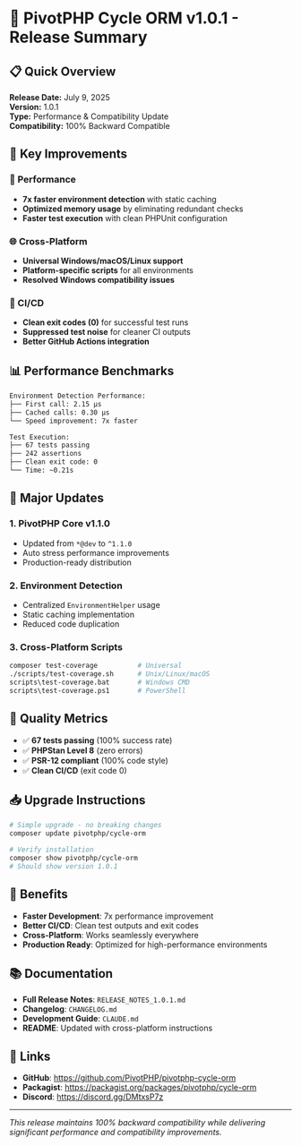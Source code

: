 # 🚀 PivotPHP Cycle ORM v1.0.1 - Release Summary

## 📋 Quick Overview
**Release Date:** July 9, 2025  
**Version:** 1.0.1  
**Type:** Performance & Compatibility Update  
**Compatibility:** 100% Backward Compatible

## 🎯 Key Improvements

### 🚀 Performance
- **7x faster environment detection** with static caching
- **Optimized memory usage** by eliminating redundant checks
- **Faster test execution** with clean PHPUnit configuration

### 🌐 Cross-Platform
- **Universal Windows/macOS/Linux support**
- **Platform-specific scripts** for all environments
- **Resolved Windows compatibility issues**

### 🔧 CI/CD
- **Clean exit codes (0)** for successful test runs
- **Suppressed test noise** for cleaner CI outputs
- **Better GitHub Actions integration**

## 📊 Performance Benchmarks

```bash
Environment Detection Performance:
├── First call: 2.15 μs
├── Cached calls: 0.30 μs
└── Speed improvement: 7x faster

Test Execution:
├── 67 tests passing
├── 242 assertions
├── Clean exit code: 0
└── Time: ~0.21s
```

## 🔄 Major Updates

### 1. **PivotPHP Core v1.1.0**
- Updated from `*@dev` to `^1.1.0`
- Auto stress performance improvements
- Production-ready distribution

### 2. **Environment Detection**
- Centralized `EnvironmentHelper` usage
- Static caching implementation
- Reduced code duplication

### 3. **Cross-Platform Scripts**
```bash
composer test-coverage          # Universal
./scripts/test-coverage.sh      # Unix/Linux/macOS
scripts\test-coverage.bat       # Windows CMD
scripts\test-coverage.ps1       # PowerShell
```

## 🧪 Quality Metrics

- ✅ **67 tests passing** (100% success rate)
- ✅ **PHPStan Level 8** (zero errors)
- ✅ **PSR-12 compliant** (100% code style)
- ✅ **Clean CI/CD** (exit code 0)

## 📥 Upgrade Instructions

```bash
# Simple upgrade - no breaking changes
composer update pivotphp/cycle-orm

# Verify installation
composer show pivotphp/cycle-orm
# Should show version 1.0.1
```

## 🎯 Benefits

- **Faster Development**: 7x performance improvement
- **Better CI/CD**: Clean test outputs and exit codes
- **Cross-Platform**: Works seamlessly everywhere
- **Production Ready**: Optimized for high-performance environments

## 📚 Documentation

- **Full Release Notes**: `RELEASE_NOTES_1.0.1.md`
- **Changelog**: `CHANGELOG.md`
- **Development Guide**: `CLAUDE.md`
- **README**: Updated with cross-platform instructions

## 🔗 Links

- **GitHub**: https://github.com/PivotPHP/pivotphp-cycle-orm
- **Packagist**: https://packagist.org/packages/pivotphp/cycle-orm
- **Discord**: https://discord.gg/DMtxsP7z

---

*This release maintains 100% backward compatibility while delivering significant performance and compatibility improvements.*
